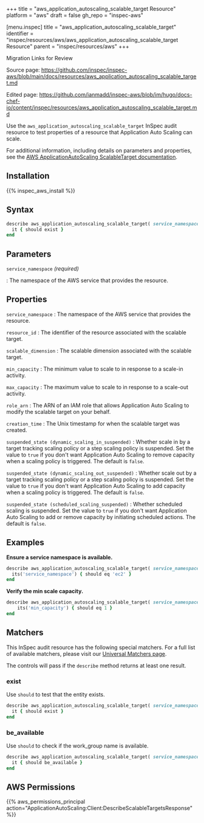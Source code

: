 +++
title = "aws_application_autoscaling_scalable_target Resource"
platform = "aws"
draft = false
gh_repo = "inspec-aws"

[menu.inspec]
title = "aws_application_autoscaling_scalable_target"
identifier = "inspec/resources/aws/aws_application_autoscaling_scalable_target Resource"
parent = "inspec/resources/aws"
+++

<div class="admonition-note">
<p class="admonition-note-title">Migration Links for Review</p>
<div class="admonition-note-text">
<p>Source page: <a href="https://github.com/inspec/inspec-aws/blob/main/docs/resources/aws_application_autoscaling_scalable_target.md">https://github.com/inspec/inspec-aws/blob/main/docs/resources/aws_application_autoscaling_scalable_target.md</a></p>
<p>Edited page: <a href="https://github.com/ianmadd/inspec-aws/blob/im/hugo/docs-chef-io/content/inspec/resources/aws_application_autoscaling_scalable_target.md">https://github.com/ianmadd/inspec-aws/blob/im/hugo/docs-chef-io/content/inspec/resources/aws_application_autoscaling_scalable_target.md</a></p>
</div>
</div>


Use the `aws_application_autoscaling_scalable_target` InSpec audit resource to test properties of a resource that Application Auto Scaling can scale.

For additional information, including details on parameters and properties, see the [AWS ApplicationAutoScaling ScalableTarget documentation](https://docs.aws.amazon.com/AWSCloudFormation/latest/UserGuide/aws-resource-applicationautoscaling-scalabletarget.html).

## Installation

{{% inspec_aws_install %}}

## Syntax

```ruby
describe aws_application_autoscaling_scalable_target( service_namespace: 'SERVICE_NAMESPACE' ) do
  it { should exist }
end
```

## Parameters

`service_namespace` _(required)_

: The namespace of the AWS service that provides the resource.

## Properties

`service_namespace`
: The namespace of the AWS service that provides the resource.

`resource_id`
: The identifier of the resource associated with the scalable target.

`scalable_dimension`
: The scalable dimension associated with the scalable target.

`min_capacity`
: The minimum value to scale to in response to a scale-in activity.

`max_capacity`
: The maximum value to scale to in response to a scale-out activity.

`role_arn`
: The ARN of an IAM role that allows Application Auto Scaling to modify the scalable target on your behalf.

`creation_time`
: The Unix timestamp for when the scalable target was created.

`suspended_state (dynamic_scaling_in_suspended)`
: Whether scale in by a target tracking scaling policy or a step scaling policy is suspended. Set the value to `true` if you don't want Application Auto Scaling to remove capacity when a scaling policy is triggered. The default is `false`.

`suspended_state (dynamic_scaling_out_suspended)`
: Whether scale out by a target tracking scaling policy or a step scaling policy is suspended. Set the value to `true` if you don't want Application Auto Scaling to add capacity when a scaling policy is triggered. The default is `false`.

`suspended_state (scheduled_scaling_suspended)`
: Whether scheduled scaling is suspended. Set the value to `true` if you don't want Application Auto Scaling to add or remove capacity by initiating scheduled actions. The default is `false`.

## Examples

**Ensure a service namespace is available.**

```ruby
describe aws_application_autoscaling_scalable_target( service_namespace: 'SERVICE_NAMESPACE' ) do
  its('service_namespace') { should eq 'ec2' }
end
```

**Verify the min scale capacity.**

```ruby
describe aws_application_autoscaling_scalable_target( service_namespace: 'SERVICE_NAMESPACE' ) do
    its('min_capacity') { should eq 1 }
end
```

## Matchers

This InSpec audit resource has the following special matchers. For a full list of available matchers, please visit our [Universal Matchers page](https://www.inspec.io/docs/reference/matchers/).

The controls will pass if the `describe` method returns at least one result.

### exist

Use `should` to test that the entity exists.

```ruby
describe aws_application_autoscaling_scalable_target( service_namespace: 'SERVICE_NAMESPACE' ) do
  it { should exist }
end
```

### be_available

Use `should` to check if the work_group name is available.

```ruby
describe aws_application_autoscaling_scalable_target( service_namespace: 'SERVICE_NAMESPACE' ) do
  it { should be_available }
end
```

## AWS Permissions

{{% aws_permissions_principal action="ApplicationAutoScaling:Client:DescribeScalableTargetsResponse" %}}
